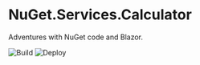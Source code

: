 # NuGet.Services.Calculator
Adventures with NuGet code and Blazor.

![Build](https://github.com/joelverhagen/NuGet.Services.Calculator/workflows/Build/badge.svg) ![Deploy](https://github.com/joelverhagen/NuGet.Services.Calculator/workflows/Deploy/badge.svg)
